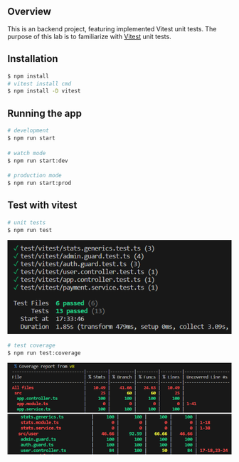 

## Overview
 This is an backend project, featuring implemented Vitest unit tests. 
 The purpose of this lab is to familiarize with [Vitest](https://vitest.dev/) unit tests.


## Installation

```bash
$ npm install
# vitest install cmd
$ npm install -D vitest
```

## Running the app

```bash
# development
$ npm run start

# watch mode
$ npm run start:dev

# production mode
$ npm run start:prod
```

## Test  with vitest

```bash
# unit tests
$ npm run test
```
![test](img/test.PNG)

```bash
# test coverage
$ npm run test:coverage
```
![testcoverage](img/testcoverage1.PNG)
![testcoverage](img/testcoverage2.PNG)

